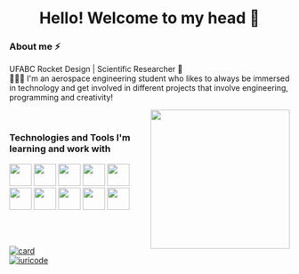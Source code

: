 <!DOCTYPE html>
<h1 align="center">Hello! Welcome to my head 🧠</h1> 
<h3>About me ⚡</h3>  
<p>
          UFABC Rocket Design | Scientific Researcher 🚀 </br>
          👩🏽‍🚀 I'm an aerospace engineering student who likes to always be immersed in technology and get involved in different projects that involve engineering, programming and creativity! </br> 
</p>

<div>
<img src="https://github.com/aliciamartins/aliciamartins/assets/82853104/f6ed5666-42fa-4902-946f-c4b0b8546b0e" height="250" align="right"/>
<span>
          </br>
          <h3>Technologies and Tools I'm learning and work with</h3>

<img src="https://cdn.jsdelivr.net/gh/devicons/devicon/icons/linux/linux-original.svg" width="40" height="40"/> <img src="https://cdn.jsdelivr.net/gh/devicons/devicon/icons/ubuntu/ubuntu-plain.svg" width="40" height="40"/> <img src="https://cdn.jsdelivr.net/gh/devicons/devicon/icons/python/python-original.svg" width="40" height="40"/> <img src="https://cdn.jsdelivr.net/gh/devicons/devicon/icons/c/c-original.svg" width="40" height="40"/> <img src="https://cdn.jsdelivr.net/gh/devicons/devicon/icons/cplusplus/cplusplus-original.svg" width="40" height="40"/> <img src="https://cdn.jsdelivr.net/gh/devicons/devicon/icons/arduino/arduino-original.svg"  width="40" height="40"/> <img src="https://cdn.jsdelivr.net/gh/devicons/devicon/icons/latex/latex-original.svg" width="40" height="40"/> <img src="https://cdn.jsdelivr.net/gh/devicons/devicon/icons/maya/maya-original-wordmark.svg" width="40" height="40"/> <img src="https://cdn.jsdelivr.net/gh/devicons/devicon/icons/oracle/oracle-original.svg" width="40" height="40"/> <img src="https://cdn.jsdelivr.net/gh/devicons/devicon/icons/mysql/mysql-plain-wordmark.svg" width="40" height="40"/>
          
          
          

</span>
</div> 
</br> </br> 


[![card](https://github-readme-stats.vercel.app/api?username=aliciamartins&theme=dark&show_icons=true)](https://github.com/anuraghazra/github-readme-stats) </br>
[![iuricode](https://github-readme-stats.vercel.app/api/top-langs/?username=aliciamartins&hide=html&layout=compact&theme=dark)](https://github.com/anuraghazra/github-readme-stats) </br>


<!--
**aliciamartins/aliciamartins** is a ✨ _special_ ✨ repository because its `README.md` (this file) appears on your GitHub profile.

Here are some ideas to get you started:

🚀🛰️🔭🛸👩🏽‍🚀🌌✈️🪐
- 🔭 I’m currently working on ...
- 🌱 I’m currently learning ...
- 👯 I’m looking to collaborate on ...
- 🤔 I’m looking for help with ...
- 💬 Ask me about ...
- 📫 How to reach me: ...
- 😄 Pronouns: ...
- ⚡ Fun fact: ...
-->
